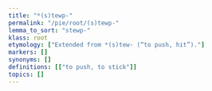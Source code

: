 ```yaml
---
title: "*(s)tewp-"
permalink: "/pie/root/(s)tewp-"
lemma_to_sort: "stewp-"
klass: root
etymology: ["Extended from *(s)tew- (“to push, hit”)."]
markers: []
synonyms: []
definitions: [["to push, to stick"]]
topics: []
---
```

